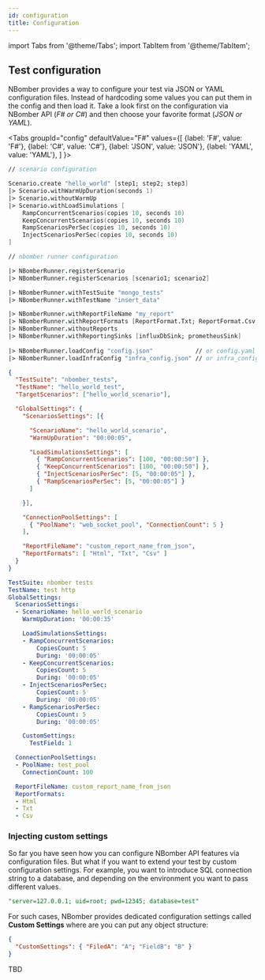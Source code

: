 ```yaml
---
id: configuration
title: Configuration
---
```


import Tabs from '@theme/Tabs';
import TabItem from '@theme/TabItem';

## Test configuration

NBomber provides a way to configure your test via JSON or YAML configuration files. Instead of hardcoding some values you can put them in the config and then load it. Take a look first on the configuration via NBomber API (*F# or C#*) and then choose your favorite format (*JSON or YAML*).

<Tabs
  groupId="config"
  defaultValue="F#"
  values={[
    {label: 'F#', value: 'F#'},
    {label: 'C#', value: 'C#'},
    {label: 'JSON', value: 'JSON'},
    {label: 'YAML', value: 'YAML'},
  ]
}>

<TabItem value="F#">

```fsharp
// scenario configuration

Scenario.create "hello_world" [step1; step2; step3] 
|> Scenario.withWarmUpDuration(seconds 1)
|> Scenario.withoutWarmUp
|> Scenario.withLoadSimulations [
    RampConcurrentScenarios(copies 10, seconds 10)
    KeepConcurrentScenarios(copies 10, seconds 10)
    RampScenariosPerSec(copies 10, seconds 10)
    InjectScenariosPerSec(copies 10, seconds 10)
]

// nbomber runner configuration

|> NBomberRunner.registerScenario
|> NBomberRunner.registerScenarios [scenario1; scenario2]

|> NBomberRunner.withTestSuite "mongo_tests"
|> NBomberRunner.withTestName "insert_data"

|> NBomberRunner.withReportFileName "my_report"
|> NBomberRunner.withReportFormats [ReportFormat.Txt; ReportFormat.Csv; ReportFormat.Html]
|> NBomberRunner.withoutReports
|> NBomberRunner.withReportingSinks [influxDbSink; prometheusSink]    
    
|> NBomberRunner.loadConfig "config.json"            // or config.yaml    
|> NBomberRunner.loadInfraConfig "infra_config.json" // or infra_config.yaml
```
</TabItem>

<TabItem value="C#">

</TabItem>

<TabItem value="JSON">

```json title="/config.json"
{
  "TestSuite": "nbomber_tests",
  "TestName": "hello_world_test",
  "TargetScenarios": ["hello_world_scenario"],

  "GlobalSettings": {
    "ScenariosSettings": [{

      "ScenarioName": "hello_world_scenario",
      "WarmUpDuration": "00:00:05",

      "LoadSimulationsSettings": [
        { "RampConcurrentScenarios": [100, "00:00:50"] },
        { "KeepConcurrentScenarios": [100, "00:00:50"] },
        { "InjectScenariosPerSec": [5, "00:00:05"] },
        { "RampScenariosPerSec": [5, "00:00:05"] }
      ]

    }],

    "ConnectionPoolSettings": [
      { "PoolName": "web_socket_pool", "ConnectionCount": 5 }
    ],

    "ReportFileName": "custom_report_name_from_json",
    "ReportFormats": [ "Html", "Txt", "Csv" ]
  }
}
```
</TabItem>

<TabItem value="YAML">

```yaml title="/config.yaml"
TestSuite: nbomber tests
TestName: test http
GlobalSettings:
  ScenariosSettings:
  - ScenarioName: hello_world_scenario
    WarmUpDuration: '00:00:35'

    LoadSimulationsSettings:
    - RampConcurrentScenarios:
        CopiesCount: 5
        During: '00:00:05'
    - KeepConcurrentScenarios:
        CopiesCount: 5
        During: '00:00:05'
    - InjectScenariosPerSec:
        CopiesCount: 5
        During: '00:00:05'
    - RampScenariosPerSec:
        CopiesCount: 5
        During: '00:00:05'

    CustomSettings:
      TestField: 1

  ConnectionPoolSettings:
  - PoolName: test_pool
    ConnectionCount: 100

  ReportFileName: custom_report_name_from_json
  ReportFormats:
  - Html
  - Txt
  - Csv
```
</TabItem>

</Tabs>

### Injecting custom settings

So far you have seen how you can configure NBomber API features via configuration files. But what if you want to extend your test by custom configuration settings. For example, you want to introduce SQL connection string to a database, and depending on the environment you want to pass different values.

```sql
"server=127.0.0.1; uid=root; pwd=12345; database=test"
```

 For such cases, NBomber provides dedicated configuration settings called **Custom Settings** where are you can put any object structure:
 
 ```json
 {
   "CustomSettings": { "FiledA": "A"; "FieldB": "B" }
 }
 ```
TBD

<!--  
and NBomber will inject it into the test runtime. Let's pretend that we need to inject SQL connection string, into our scenario:

Our next step is to fetch custom config into our test. For this we have one entry point: Scenario Init


## Customizing connection pool

## Infrastracture configuration 

## CLI arguments
-->

